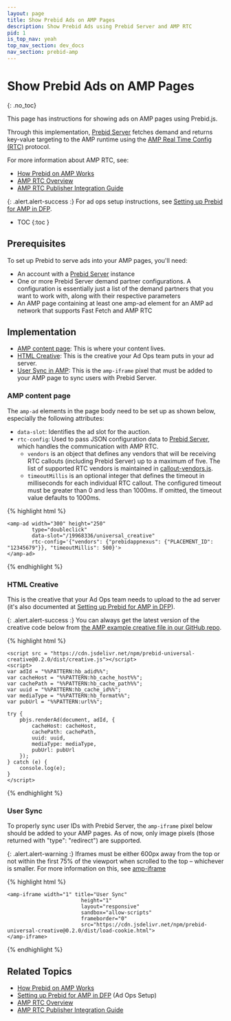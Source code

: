 ```yaml
---
layout: page
title: Show Prebid Ads on AMP Pages
description: Show Prebid Ads using Prebid Server and AMP RTC
pid: 1
is_top_nav: yeah
top_nav_section: dev_docs
nav_section: prebid-amp
---
```


<div class="bs-docs-section" markdown="1">

# Show Prebid Ads on AMP Pages
{: .no_toc}

This page has instructions for showing ads on AMP pages using Prebid.js.

Through this implementation, [Prebid Server][PBS] fetches demand and returns key-value targeting to the AMP runtime using the [AMP Real Time Config (RTC)][RTC-Overview] protocol.

For more information about AMP RTC, see:

+ [How Prebid on AMP Works]({{site.baseurl}}/dev-docs/how-prebid-on-amp-works.html)
+ [AMP RTC Overview][RTC-Overview]
+ [AMP RTC Publisher Integration Guide](https://github.com/ampproject/amphtml/blob/master/extensions/amp-a4a/rtc-publisher-implementation-guide.md)

{: .alert.alert-success :}
For ad ops setup instructions, see [Setting up Prebid for AMP in DFP]({{site.github.url}}/adops/setting-up-prebid-for-amp-in-dfp.html).

* TOC
{:toc }

## Prerequisites

To set up Prebid to serve ads into your AMP pages, you'll need:

+ An account with a [Prebid Server][PBS] instance
+ One or more Prebid Server demand partner configurations. A configuration is essentially just a list of the demand partners that you want to work with, along with their respective parameters
+ An AMP page containing at least one amp-ad element for an AMP ad network that supports Fast Fetch and AMP RTC

## Implementation

+ [AMP content page](#amp-content-page): This is where your content lives.
+ [HTML Creative](#html-creative): This is the creative your Ad Ops team puts in your ad server.
+ [User Sync in AMP](#user-sync-in-amp): This is the `amp-iframe` pixel that must be added to your AMP page to sync users with Prebid Server.

### AMP content page

The `amp-ad` elements in the page body need to be set up as shown below, especially the following attributes:

+ `data-slot`: Identifies the ad slot for the auction.
+ `rtc-config`: Used to pass JSON configuration data to [Prebid Server][PBS], which handles the communication with AMP RTC. 
    + `vendors` is an object that defines any vendors that will be receiving RTC callouts (including Prebid Server) up to a maximum of five.  The list of supported RTC vendors is maintained in [callout-vendors.js][callout-vendors.js].
    + `timeoutMillis` is an optional integer that defines the timeout in milliseconds for each individual RTC callout.  The configured timeout must be greater than 0 and less than 1000ms.  If omitted, the timeout value defaults to 1000ms.

{% highlight html %}

    <amp-ad width="300" height="250"
            type="doubleclick"
            data-slot="/19968336/universal_creative"
            rtc-config='{"vendors": {"prebidappnexus": {"PLACEMENT_ID": "12345679"}}, "timeoutMillis": 500}'>
    </amp-ad>

{% endhighlight %}

### HTML Creative

This is the creative that your Ad Ops team needs to upload to the ad server (it's also documented at [Setting up Prebid for AMP in DFP]({{site.github.url}}/adops/setting-up-prebid-for-amp-in-dfp.html)).

{: .alert.alert-success :}
You can always get the latest version of the creative code below from [the AMP example creative file in our GitHub repo](https://github.com/prebid/prebid-universal-creative/blob/master/template/amp/dfp-creative.html).

{% highlight html %}

    <script src = "https://cdn.jsdelivr.net/npm/prebid-universal-creative@0.2.0/dist/creative.js"></script>
    <script>
    var adId = "%%PATTERN:hb_adid%%";
    var cacheHost = "%%PATTERN:hb_cache_host%%";
    var cachePath = "%%PATTERN:hb_cache_path%%";
    var uuid = "%%PATTERN:hb_cache_id%%";
    var mediaType = "%%PATTERN:hb_format%%";
    var pubUrl = "%%PATTERN:url%%";

    try {
        pbjs.renderAd(document, adId, {
            cacheHost: cacheHost,
            cachePath: cachePath,
            uuid: uuid,
            mediaType: mediaType,
            pubUrl: pubUrl
        });
    } catch (e) {
        console.log(e);
    }
    </script>

{% endhighlight %}

### User Sync

To properly sync user IDs with Prebid Server, the `amp-iframe` pixel below should be added to your AMP pages. As of now, only image pixels (those returned with "type": "redirect") are supported.

{: .alert.alert-warning :}
Iframes must be either 600px away from the top or not within the first 75% of the viewport when scrolled to the top – whichever is smaller. For more information on this, see [amp-iframe](https://ampbyexample.com/components/amp-iframe/)

{% highlight html %}

    <amp-iframe width="1" title="User Sync"
                            height="1"
                            layout="responsive"
                            sandbox="allow-scripts"
                            frameborder="0"
                            src="https://cdn.jsdelivr.net/npm/prebid-universal-creative@0.2.0/dist/load-cookie.html">
    </amp-iframe>

{% endhighlight %}

## Related Topics

+ [How Prebid on AMP Works]({{site.github.url}}/dev-docs/how-prebid-on-amp-works.html)
+ [Setting up Prebid for AMP in DFP]({{site.github.url}}/adops/setting-up-prebid-for-amp-in-dfp.html) (Ad Ops Setup)
+ [AMP RTC Overview][RTC-Overview]
+ [AMP RTC Publisher Integration Guide](https://github.com/ampproject/amphtml/blob/master/extensions/amp-a4a/rtc-publisher-implementation-guide.md)

</div>

<!-- Reference Links -->

[PBS]: {{site.baseurl}}/dev-docs/get-started-with-prebid-server.html
[RTC-Overview]: https://github.com/ampproject/amphtml/blob/master/extensions/amp-a4a/rtc-documentation.md
[callout-vendors.js]: https://github.com/ampproject/amphtml/blob/master/extensions/amp-a4a/0.1/callout-vendors.js
